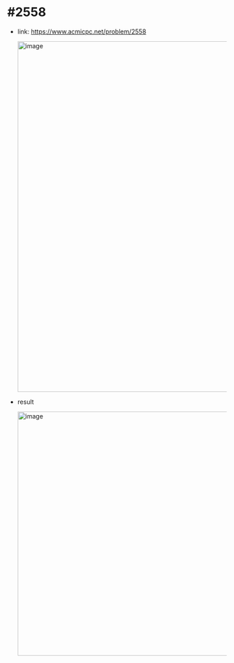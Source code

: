 # #2558
- link: https://www.acmicpc.net/problem/2558

  <img width="803" alt="image" src="https://user-images.githubusercontent.com/67956826/147928797-be8dfa6e-66aa-449d-aa8c-e8062f92e189.png">

- result
  
  <img width="559" alt="image" src="https://user-images.githubusercontent.com/67956826/147928777-9ddbb6fd-cbc1-4fe4-8181-97f573230117.png">
